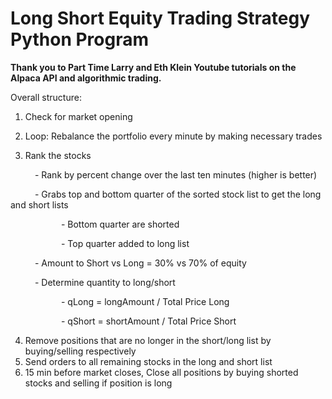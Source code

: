 # Long Short Equity Trading Strategy Python Program

**Thank you to Part Time Larry and Eth Klein Youtube tutorials on the Alpaca API and algorithmic trading.**

Overall structure:

1. Check for market opening
2. Loop: Rebalance the portfolio every minute by making necessary trades 

3. Rank the stocks 

&ensp;&ensp;&ensp;&ensp;&ensp; - Rank by percent change over the last ten minutes (higher is better)

&ensp;&ensp;&ensp;&ensp;&ensp; - Grabs top and bottom quarter of the sorted stock list to get the long and short lists

&ensp;&ensp;&ensp;&ensp;&ensp;&ensp;&ensp;&ensp;&ensp;&ensp;&ensp; - Bottom quarter are shorted

&ensp;&ensp;&ensp;&ensp;&ensp;&ensp;&ensp;&ensp;&ensp;&ensp;&ensp; - Top quarter added to long list

&ensp;&ensp;&ensp;&ensp;&ensp; - Amount to Short vs Long = 30% vs 70% of equity 

&ensp;&ensp;&ensp;&ensp;&ensp; - Determine quantity to long/short

&ensp;&ensp;&ensp;&ensp;&ensp;&ensp;&ensp;&ensp;&ensp;&ensp;&ensp; - qLong = longAmount / Total Price Long

&ensp;&ensp;&ensp;&ensp;&ensp;&ensp;&ensp;&ensp;&ensp;&ensp;&ensp; - qShort = shortAmount / Total Price Short 

4. Remove positions that are no longer in the short/long list by buying/selling respectively
5. Send orders to all remaining stocks in the long and short list 
6. 15 min before market closes, Close all positions by buying shorted stocks and selling if position is long
